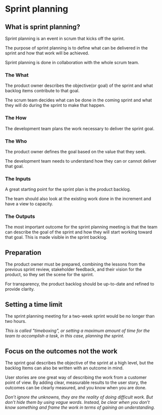 # Sprint planning

## What is sprint planning?

Sprint planning is an event in scrum that kicks off the sprint.

The purpose of sprint planning is to define what can be delivered in the sprint and how that work will be achieved.

Sprint planning is done in collaboration with the whole scrum team.

### The What

The product owner describes the objective(or goal) of the sprint and what backlog items contribute to that goal.

The scrum team decides what can be done in the coming sprint and what they will do during the sprint to make that happen.

### The How

The development team plans the work necessary to deliver the sprint goal. 

### The Who

The product owner defines the goal based on the value that they seek. 

The development team needs to understand how they can or cannot deliver that goal.

### The Inputs

A great starting point for the sprint plan is the product backlog.

The team should also look at the existing work done in the increment and have a view to capacity.

### The Outputs

The most important outcome for the sprint planning meeting is that the team can describe the goal of the sprint and how they will start working toward that goal. This is made visible in the sprint backlog.


## Preparation

The product owner must be prepared, combining the lessons from the previous sprint review, stakeholder feedback, and their vision for the product, so they set the scene for the sprint.

For transparency, the product backlog should be up-to-date and refined to provide clarity.


## Setting a time limit

The sprint planning meeting for a two-week sprint would be no longer than two hours.

*This is called "timeboxing", or setting a maximum amount of time for the team to accomplish a task, in this case, planning the sprint.*

## Focus on the outcomes not the work

The sprint goal describes the objective of the sprint at a high level, but the backlog Items can also be written with an outcome in mind. 

User stories are one great way of describing the work from a customer point of view. By adding clear, measurable results to the user story, the outcomes can be clearly measured, and you know when you are done.

*Don’t ignore the unknowns, they are the reality of doing difficult work. But don’t hide them by using vague words. Instead, be clear when you don’t know something and frame the work in terms of gaining an understanding.*
